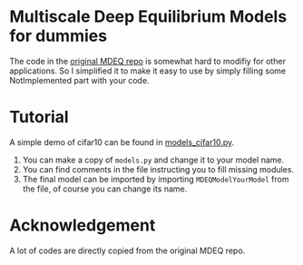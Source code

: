 # Multiscale Deep Equilibrium Models for dummies
The code in the [original MDEQ repo](https://github.com/locuslab/mdeq) is somewhat hard to modifiy for other applications. So I simplified it to make it easy to use by simply filling some NotImplemented part with your code.

# Tutorial
A simple demo of cifar10 can be found in [models_cifar10.py](models_cifar10.py).
1. You can make a copy of `models.py` and change it to your model name.
2. You can find comments in the file instructing you to fill missing modules.
3. The final model can be imported by importing `MDEQModelYourModel` from the file, of course you can change its name.

# Acknowledgement
A lot of codes are directly copied from the original MDEQ repo.

